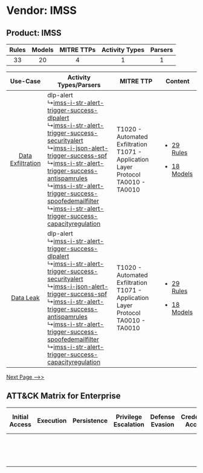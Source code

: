 Vendor: IMSS
============
Product: IMSS
-------------
| Rules | Models | MITRE TTPs | Activity Types | Parsers |
|:-----:|:------:|:----------:|:--------------:|:-------:|
|  33   |   20   |     4      |       1        |    1    |

|    Use-Case    | Activity Types/Parsers    | MITRE TTP    | Content    |
|:----:| ---- | ---- | ---- |
| [Data Exfiltration](../../../UseCases/uc_data_exfiltration.md) |  dlp-alert<br> ↳[imss-i-str-alert-trigger-success-dlpalert](Ps/pC_imssistralerttriggersuccessdlpalert.md)<br> ↳[imss-i-str-alert-trigger-success-securityalert](Ps/pC_imssistralerttriggersuccesssecurityalert.md)<br> ↳[imss-i-json-alert-trigger-success-spf](Ps/pC_imssijsonalerttriggersuccessspf.md)<br> ↳[imss-i-str-alert-trigger-success-antispamrules](Ps/pC_imssistralerttriggersuccessantispamrules.md)<br> ↳[imss-i-str-alert-trigger-success-spoofedemailfilter](Ps/pC_imssistralerttriggersuccessspoofedemailfilter.md)<br> ↳[imss-i-str-alert-trigger-success-capacityregulation](Ps/pC_imssistralerttriggersuccesscapacityregulation.md)<br> | T1020 - Automated Exfiltration<br>T1071 - Application Layer Protocol<br>TA0010 - TA0010<br> | [<ul><li>29 Rules</li></ul><ul><li>18 Models</li></ul>](RM/r_m_imss_imss_Data_Exfiltration.md) |
|         [Data Leak](../../../UseCases/uc_data_leak.md)         |  dlp-alert<br> ↳[imss-i-str-alert-trigger-success-dlpalert](Ps/pC_imssistralerttriggersuccessdlpalert.md)<br> ↳[imss-i-str-alert-trigger-success-securityalert](Ps/pC_imssistralerttriggersuccesssecurityalert.md)<br> ↳[imss-i-json-alert-trigger-success-spf](Ps/pC_imssijsonalerttriggersuccessspf.md)<br> ↳[imss-i-str-alert-trigger-success-antispamrules](Ps/pC_imssistralerttriggersuccessantispamrules.md)<br> ↳[imss-i-str-alert-trigger-success-spoofedemailfilter](Ps/pC_imssistralerttriggersuccessspoofedemailfilter.md)<br> ↳[imss-i-str-alert-trigger-success-capacityregulation](Ps/pC_imssistralerttriggersuccesscapacityregulation.md)<br> | T1020 - Automated Exfiltration<br>T1071 - Application Layer Protocol<br>TA0010 - TA0010<br> | [<ul><li>29 Rules</li></ul><ul><li>18 Models</li></ul>](RM/r_m_imss_imss_Data_Leak.md)         |
[Next Page -->>](2_ds_imss_imss.md)

ATT&CK Matrix for Enterprise
----------------------------
| Initial Access | Execution | Persistence | Privilege Escalation | Defense Evasion | Credential Access | Discovery | Lateral Movement | Collection | Command and Control                                                             | Exfiltration                                                                | Impact |
| -------------- | --------- | ----------- | -------------------- | --------------- | ----------------- | --------- | ---------------- | ---------- | ------------------------------------------------------------------------------- | --------------------------------------------------------------------------- | ------ |
|                |           |             |                      |                 |                   |           |                  |            | [Application Layer Protocol](https://attack.mitre.org/techniques/T1071)<br><br> | [Automated Exfiltration](https://attack.mitre.org/techniques/T1020)<br><br> |        |